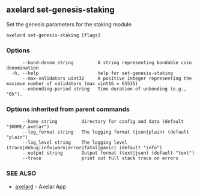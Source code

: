 ## axelard set-genesis-staking

Set the genesis parameters for the staking module

```
axelard set-genesis-staking [flags]
```

### Options

```
      --bond-denom string         A string representing bondable coin denomination
  -h, --help                      help for set-genesis-staking
      --max-validators uint32     A positive integer representing the maximum number of validators (max uint16 = 65535)
      --unbonding-period string   Time duration of unbonding (e.g., "6h").
```

### Options inherited from parent commands

```
      --home string         directory for config and data (default "$HOME/.axelar")
      --log_format string   The logging format (json|plain) (default "plain")
      --log_level string    The logging level (trace|debug|info|warn|error|fatal|panic) (default "info")
      --output string       Output format (text|json) (default "text")
      --trace               print out full stack trace on errors
```

### SEE ALSO

- [axelard](axelard.md)	 - Axelar App
